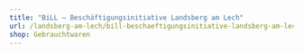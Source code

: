 ```yaml
---
title: "BiLL – Beschäftigungsinitiative Landsberg am Lech"
url: /landsberg-am-lech/bill-beschaeftigungsinitiative-landsberg-am-lech/
shop: Gebrauchtwaren
---
```

